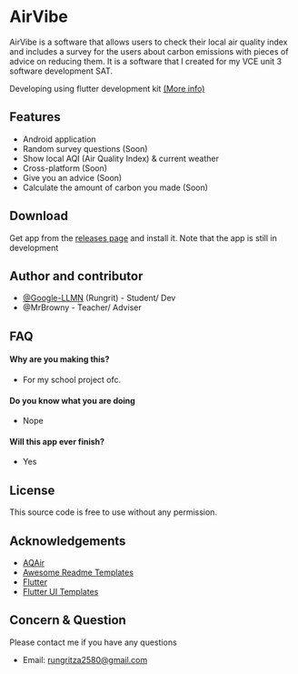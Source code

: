 
# AirVibe

AirVibe is a software that allows users to check their local air quality index and includes a survey for the users about carbon emissions with pieces of advice on reducing them. It is a software that I created for my VCE unit 3 software development SAT. 

Developing using flutter development kit [(More info)](https://www.geeksforgeeks.org/what-is-flutter/)


## Features

- Android application
- Random survey questions (Soon)
- Show local AQI (Air Quality Index) & current weather
- Cross-platform (Soon)
- Give you an advice (Soon)
- Calculate the amount of carbon you made (Soon)
## Download
Get app from the [releases page](https://github.com/Google-LLMN/airvibe/releases) and install it. Note that the app is still in development
## Author and contributor
- [@Google-LLMN](https://github.com/Google-LLMN) (Rungrit) - Student/ Dev
- @MrBrowny - Teacher/ Adviser


## FAQ

#### Why are you making this? 

- For my school project ofc.

#### Do you know what you are doing

- Nope

#### Will this app ever finish?
- Yes


## License

This source code is free to use without any permission.


## Acknowledgements

 - [AQAir](https://www.iqair.com/australia)
 - [Awesome Readme Templates](https://awesomeopensource.com/project/elangosundar/awesome-README-templates)
 - [Flutter](https://flutter.dev/)
 - [Flutter UI Templates](https://www.fluttertemplates.dev/)

## Concern & Question 
Please contact me if you have any questions

- Email: rungritza2580@gmail.com
